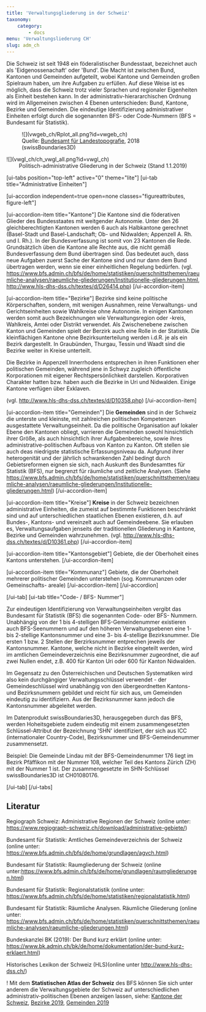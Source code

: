 ```yaml
---
title: 'Verwaltungsgliederung in der Schweiz'
taxonomy:
    category:
        - docs
menu: 'Verwaltungsliederung CH'
slug: adm_ch
---
```


<!-- Farbgebung Schweiz "Forestgreen": #228b22-->

<style>
    .figureattributes{
        max-width:600px;
        width: 100%;
        height: auto;
    }

    #vwgeb_ch{
    }

    #vwgl_ch{

    }

</style>

Die Schweiz ist seit 1948 ein föderalistischer Bundesstaat, bezeichnet auch als 'Eidgenossenachaft' oder 'Bund'. Die Macht ist zwischen Bund, Kantonen und Gemeinden aufgeteilt, wobei Kantone und Gemeinden großen Spielraum haben, um ihre Aufgaben zu erfüllen. Auf diese Weise ist es möglich, dass die Schweiz trotz vieler Sprachen und regionaler Eigenheiten als Einheit bestehen kann. In der administrativ-hierararchischen Ordnung wird im Allgemeinen zwischen 4 Ebenen unterschieden: Bund, Kantone, Bezirke und Gemeinden. Die eindeutige Identifizierung administrativer Einheiten erfolgt durch die sogenannten BFS- oder Code-Nummern (BFS = Bundesamt für Statistik).


<div class="row align-items-center">
   <div class="col-md-6 image-caption" style="padding:0px">
   <figure class="image-caption" markdown="1">
  ![](vwgeb_ch/Rplot_all.png?id=vwgeb_ch)
    <figcaption>Quelle: <a href="https://www.swisstopo.admin.ch/">Bundesamt für Landestopografie</a>, 2018 (swissBoundaries3D)</figcaption>
    </figure>
  </div>
  <div class="col-md-6" markdown="1">
  ![](vwgl_ch/ch_vwgl_all.png?id=vwgl_ch)

  </div>

</div>
  <div id="description" align="middle">Politisch-administrative Gliederung in der Schweiz (Stand 1.1.2019)</div>


[ui-tabs position="top-left" active="0" theme="lite"]
[ui-tab title="Administrative Einheiten"]

[ui-accordion independent=true open=none classes="figureattributes, figure-left"]

[ui-accordion-item title="Kantone"]
Die Kantone sind die föderativen Glieder des Bundesstaates mit weitgender Autonomie. Unter den 26 gleichberechtigten Kantonen werden 6 auch als Halbkantone gerechnet (Basel-Stadt und Basel-Landschaft; Ob- und Nidwalden; Appenzell A. Rh. und I. Rh.). In der Bundesverfassung ist somit von 23 Kantonen die Rede. Grundsätzlich üben die Kantone alle Rechte aus, die nicht gemäß Bundesverfassung dem Bund übertragen sind. Das bedeutet auch, dass neue Aufgaben zuerst Sache der Kantone sind und nur dann dem Bund übertragen werden, wenn sie einer einheitlichen Regelung bedürfen. (vgl. https://www.bfs.admin.ch/bfs/de/home/statistiken/querschnittsthemen/raeumliche-analysen/raeumliche-gliederungen/Institutionelle-gliederungen.html, http://www.hls-dhs-dss.ch/textes/d/D26414.php)
[/ui-accordion-item]

[ui-accordion-item title="Bezirke"]
Bezirke sind keine politische Körperschaften, sondern, mit wenigen Ausnahmen, reine Verwaltungs- und Gerichtseinheiten sowie Wahlkreise ohne Autonomie. In einigen Kantonen werden somit auch Bezeichnungen wie Verwaltungsregion oder -kreis, Wahlkreis, Amtei oder Distrikt verwendet. Als Zwischenebene zwischen Kanton und Gemeinden spielt der Berzirk auch eine Rolle in der Statistik. Die kleinflächigen Kantone ohne Bezirksunterteilung werden i.d.R. je als ein Bezirk dargestellt. In Graubünden, Thurgau, Tessin und Waadt sind die Bezirke weiter in Kreise unterteilt.

Die Bezirke in Appenzell Innerrhodens entsprechen in ihren Funktionen eher politischen Gemeinden, während jene in Schwyz zugleich öffentliche Korporationen mit eigener Rechtspersönlichkeit darstellen. Korporativen Charakter hatten bzw. haben auch die Bezirke in Uri und Nidwalden. Einige Kantone verfügen über Exklaven.

(vgl. http://www.hls-dhs-dss.ch/textes/d/D10358.php)
[/ui-accordion-item]

[ui-accordion-item title="Gemeinden"]
Die **Gemeinden** sind in der Schweiz die unterste und kleinste, mit zahlreichen politischen Kompetenzen ausgestattete Verwaltungseinheit. Da die politische Organisation auf lokaler Ebene den Kantonen obliegt, varrieren die Gemeinden sowohl hinsichtlich ihrer Größe, als auch hinsichtlich ihrer Aufgabenbereiche, sowie ihres administrative-politischen Aufbaus von Kanton zu Kanton. Oft stellen sie auch deas niedrigste statistische Erfassungsniveau da. Aufgrund ihrer heterogenität und der jährlich schwankenden Zahl bedingt durch Gebietsreformen eignen sie sich, nach Auskunft des Bundesamttes für Statistik (BFS), nur begrenzt für räumliche und zeitliche Analysen. (Siehe https://www.bfs.admin.ch/bfs/de/home/statistiken/querschnittsthemen/raeumliche-analysen/raeumliche-gliederungen/Institutionelle-gliederungen.html)
[/ui-accordion-item]

[ui-accordion-item title="Kreise"]
**Kreise** in der Schweiz bezeichnen administrative Einheiten, die zumeist auf bestimmte Funktionen beschränkt sind und auf unterschiedlichen staatlichen Ebenen existieren, d.h. auf Bundes-, Kantons- und vereinzelt auch auf Gemeindeebene. Sie erlauben es, Verwaltungsaufgaben jenseits der traditionellen Gliederung in Kantone, Bezirke und Gemeinden wahrzunehmen. (vgl. http://www.hls-dhs-dss.ch/textes/d/D10361.php)
[/ui-accordion-item]

[ui-accordion-item title="Kantonsgebiet"]
Gebiete, die der Oberhoheit eines Kantons unterstehen.
[/ui-accordion-item]

[ui-accordion-item title="Kommunanz"]
Gebiete, die der Oberhoheit mehrerer politischer Gemeinden unterstehen (sog. Kommunanzen oder Gemeinschafts- areale)
[/ui-accordion-item]
[/ui-accordion]

[/ui-tab]
[ui-tab title="Code- / BFS- Nummer"]

Zur eindeutigen Identifizierung von Verwaltungseinheiten vergibt das Bundesamt für Statistik (BFS) die sogenannten Code- oder BFS- Nummern. Unabhängig von der 1 bis 4-stelligen BFS-Gemeindenummer existieren auch BFS-Seenummern und auf den höheren Verwaltungsebenen eine 1- bis 2-stellige Kantonsnummer und eine 3- bis 4-stellige Bezirksnummer. Die ersten 1 bzw. 2 Stellen der Berzirksnummer entprechen jeweils der Kantonsnummer. Kantone, welche nicht in Bezirke eingeteilt werden, wird im amtlichen Gemeindeverzeichnis eine Bezirksnummer  zugeordnet, die auf zwei Nullen endet, z.B. 400 für Kanton Uri oder 600 für Kanton Nidwalden.

Im Gegensatz zu den Österreichischen und Deutschen Systematiken wird also kein durchgängiger Verwaltungsschlüssel verwendet - der Gemeindeschlüssel wird unabhängig von den übergeordnetten Kantons- und Bezirksnummern gebildet und reicht für sich aus, um Gemeinden eindeutig zu identifiziern. Aus der Bezirksnummer kann jedoch die Kantonsnummer abgeleitet werden.

Im Datenprodukt swissBoundaries3D, herausgegeben durch das BFS, werden Hoheitsgebiete zudem eindeutig mit einem zusammengesetzten Schlüssel-Attribut der Bezeichnung 'SHN' identifiziert, der sich aus ICC (internationaler Country-Code), Bezirksnummer und BFS-Gemeindenummer zusammensetzt.

Beispiel:
Die Gemeinde Lindau mit der BFS-Gemeindenummer 176 liegt im Bezirk Pfäffikon mit der Nummer 108, welcher Teil des Kantons Zürich (ZH) mit der Nummer 1 ist. Der zusammengesetzte im SHN-Schlüssel swissBoundaries3D ist CH01080176.


<!--Die BFS-Nummer ist ein von den Statistischen Ämtern der Bundesländer vergebener 5-stelliger Schlüssel zur eindeutigen Identifizierung einer Gemeinde. Er setzt sich wie folgt zusammen zusammen:

<pre style="white-space: pre-wrap;">Kanton&#160;(2 Stellen), Regierungsbezirk&#160;(1 Stelle), Kreis&#160;(2 Stellen) und Gemeinde&#160;(3 Stellen)</pre>

5-stellige Gemeindenummer (Code-NR, BFS-Nr)
(z.B. Kantonsnummer 2 Stellen, dann 4-stelliger Nummernbereich für Gemeinden
z.B. Kanton Zürich, Bezirk Affoltern, Gemeinde Affoltern am Albis 0002-0002)-->
[/ui-tab]
[/ui-tabs]

## Literatur

Regiograph Schweiz: Administrative Regionen der Schweiz (online unter: https://www.regiograph-schweiz.ch/download/administrative-gebiete/)

Bundesamt für Statistik: Amtliches Gemeindeverzeichnis der Schweiz (online unter: https://www.bfs.admin.ch/bfs/de/home/grundlagen/agvch.html)

Bundesamt für Statistik: Raumgliederung der Schweiz (online unter:https://www.bfs.admin.ch/bfs/de/home/grundlagen/raumgliederungen.html)

Bundesamt für Statistik: Regionalstatistik (online unter: https://www.bfs.admin.ch/bfs/de/home/statistiken/regionalstatistik.html)

Bundesamt für Statistik: Räumliche Analysen. Räumliche Gliederung (online unter: https://www.bfs.admin.ch/bfs/de/home/statistiken/querschnittsthemen/raeumliche-analysen/raeumliche-gliederungen.html)

Bundeskanzlei BK (2019): Der Bund kurz erklärt (online unter: https://www.bk.admin.ch/bk/de/home/dokumentation/der-bund-kurz-erklaert.html)

Historisches Lexikon der Schweiz (HLS)(online unter http://www.hls-dhs-dss.ch/)


! Mit dem **Statistischen Atlas der Schweiz** des BFS können Sie sich unter anderem die Verwaltungsgebiete der Schweiz auf unterschiedlichen administrativ-politischen Ebenen anzeigen lassen, siehe: [Kantone der Schweiz](https://www.atlas.bfs.admin.ch/maps/13/de/234_233_228_227/134.html), [Bezirke 2019](https://www.atlas.bfs.admin.ch/maps/13/de/14046_231_228_227/22542.html), [Gemeinden 2019](https://www.atlas.bfs.admin.ch/maps/13/de/14045_229_228_227/22541.html)

<script src="adm_ch/animate.js"></script>
